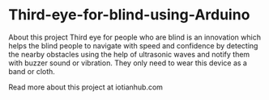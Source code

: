 # Third-eye-for-blind-using-Arduino
About this project Third eye for people who are blind is an innovation which helps the blind people to navigate with speed and confidence by detecting the nearby obstacles using the help of ultrasonic waves and notify them with buzzer sound or vibration. They only need to wear this device as a band or cloth.

Read more about this project at iotianhub.com
